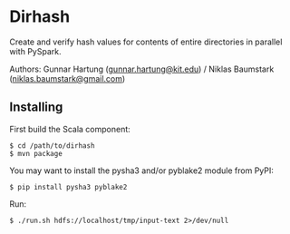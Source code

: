 # Dirhash

Create and verify hash values for contents of entire directories in parallel with PySpark.

Authors: Gunnar Hartung (gunnar.hartung@kit.edu) / Niklas Baumstark (niklas.baumstark@gmail.com)

## Installing

First build the Scala component:
    
    $ cd /path/to/dirhash
    $ mvn package

You may want to install the pysha3 and/or pyblake2 module from PyPI:
    
    $ pip install pysha3 pyblake2

Run:

    $ ./run.sh hdfs://localhost/tmp/input-text 2>/dev/null
    
